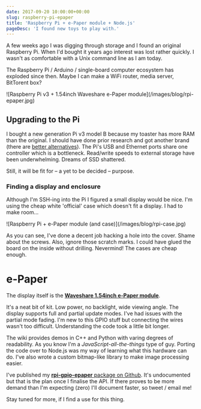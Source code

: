 ```yaml
---
date: 2017-09-20 10:00:00+00:00
slug: raspberry-pi-epaper
title: 'Raspberry Pi + e-Paper module + Node.js'
pageDesc: 'I found new toys to play with.'
---
```


A few weeks ago I was digging through storage and I found an original Raspberry Pi. When I'd bought it years ago interest was lost rather quickly. I wasn't as comfortable with a Unix command line as I am today.

The Raspberry Pi / Arduino / single-board computer ecosystem has exploded since then. Maybe I can make a WiFi router, media server, BitTorent box?

<p class="b-post__image">![Raspberry Pi v3 + 1.54inch Waveshare e-Paper module](/images/blog/rpi-epaper.jpg)</p>

## Upgrading to the Pi

I bought a new generation Pi v3 model B because my toaster has more RAM than the original. I should have done prior research and got another brand (there are [better alternatives](https://beebom.com/best-raspberry-pi-3-alternatives/)). The Pi's USB and Ethernet ports share one controller which is a bottleneck. Read/write speeds to external storage have been underwhelming. Dreams of SSD shattered.

Still, it will be fit for – a yet to be decided – purpose.

### Finding a display and enclosure

Although I'm SSH-ing into the Pi I figured a small display would be nice. I'm using the cheap white 'official' case which doesn't fit a display. I had to make room...

<p class="b-post__image">![Raspberry Pi + e-Paper module (and case)](/images/blog/rpi-case.jpg)</p>

As you can see, I've done a decent job hacking a hole into the cover. Shame about the screws. Also, ignore those scratch marks. I could have glued the board on the inside without drilling. Nevermind! The cases are cheap enough.

# e-Paper

The display itself is the [**Waveshare 1.54inch e-Paper module**](http://www.waveshare.com/wiki/1.54inch_e-Paper_Module).

It's a neat bit of kit. Low power, no backlight, wide viewing angle. The display supports full and partial update modes. I've had issues with the partial mode fading. I'm new to this GPIO stuff but connecting the wires wasn't too difficult. Understanding the code took a little bit longer.

The wiki provides demos in C++ and Python with varing degrees of readability. As you know I'm a *JavaScript-all-the-things* type of guy. Porting the code over to Node.js was my way of learning what this hardware can do. I've also wrote a custom bitmap-like library to make image processing easier.

I've published my [**rpi-gpio-epaper** package on Github](https://github.com/dbushell/rpi-gpio-epaper). It's undocumented but that is the plan once I finalise the API. If there proves to be more demand than I'm expecting (zero) I'll document faster, so tweet / email me!

Stay tuned for more, if I find a use for this thing.
